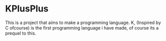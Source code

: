 # KPlusPlus
This is a project that aims to make a programming language.
K, (Inspired by C ofcourse) is the first programming language i have made, of course its a prequel to this.
